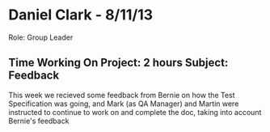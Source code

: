 Daniel Clark - 8/11/13
===============
Role: Group Leader

Time Working On Project: 2 hours 
Subject: Feedback
---------------

This week we recieved some feedback from Bernie on how the Test Specification was going, and Mark (as QA Manager) and Martin were instructed to continue to work on and complete the doc, taking into account Bernie's feedback

